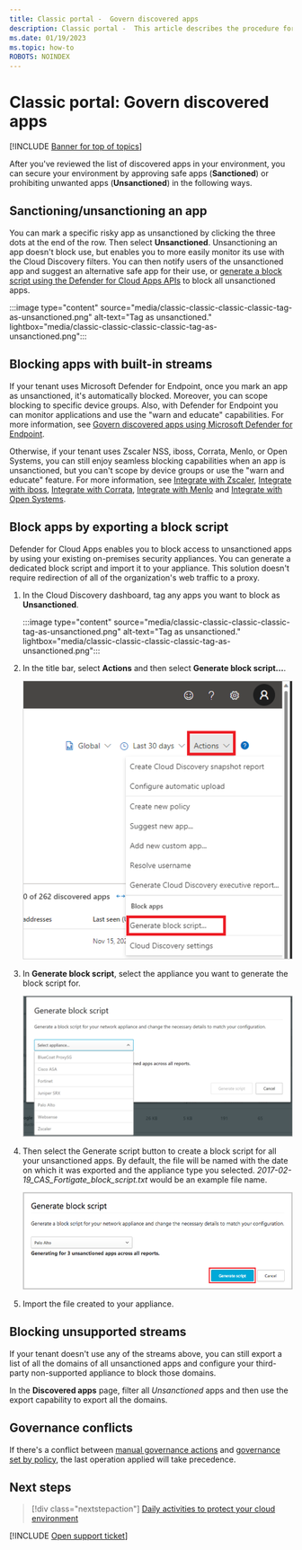 ```yaml
---
title: Classic portal -  Govern discovered apps 
description: Classic portal -  This article describes the procedure for governing your discovered apps by blocking their usage in your organization.
ms.date: 01/19/2023
ms.topic: how-to
ROBOTS: NOINDEX
---
```


# Classic portal: Govern discovered apps

[!INCLUDE [Banner for top of topics](includes/banner.md)]

After you've reviewed the list of discovered apps in your environment, you can secure your environment by approving safe apps (**Sanctioned**) or prohibiting unwanted apps (**Unsanctioned**) in the following ways.

## Sanctioning/unsanctioning an app

You can mark a specific risky app as unsanctioned by clicking the three dots at the end of the row. Then select **Unsanctioned**. Unsanctioning an app doesn't block use, but enables you to more easily monitor its use with the Cloud Discovery filters. You can then notify users of the unsanctioned app and suggest an alternative safe app for their use, or [generate a block script using the Defender for Cloud Apps APIs](api-discovery-script.md) to block all unsanctioned apps.

  :::image type="content" source="media/classic-classic-classic-classic-tag-as-unsanctioned.png" alt-text="Tag as unsanctioned." lightbox="media/classic-classic-classic-classic-tag-as-unsanctioned.png":::

## Blocking apps with built-in streams

If your tenant uses Microsoft Defender for Endpoint, once you mark an app as unsanctioned, it's automatically blocked. Moreover, you can scope blocking to specific device groups. Also, with Defender for Endpoint you can monitor applications and use the "warn and educate" capabilities. For more information, see [Govern discovered apps using Microsoft Defender for Endpoint](mde-govern.md).

Otherwise, if your tenant uses Zscaler NSS, iboss, Corrata, Menlo, or Open Systems, you can still enjoy seamless blocking capabilities when an app is unsanctioned, but you can't scope by device groups or use the "warn and educate" feature. For more information, see [Integrate with Zscaler](zscaler-integration.md), [Integrate with iboss](iboss-integration.md), [Integrate with Corrata](Corrata-integration.md), [Integrate with Menlo](menlo-integration.md) and [Integrate with Open Systems](open-systems-integration.md).

## Block apps by exporting a block script

Defender for Cloud Apps enables you to block access to unsanctioned apps by using your existing on-premises security appliances. You can generate a dedicated block script and import it to your appliance. This solution doesn't require redirection of all of the organization's web traffic to a proxy.

1. In the Cloud Discovery dashboard, tag any apps you want to block as **Unsanctioned**.

    :::image type="content" source="media/classic-classic-classic-classic-tag-as-unsanctioned.png" alt-text="Tag as unsanctioned." lightbox="media/classic-classic-classic-classic-tag-as-unsanctioned.png":::

2. In the title bar, select **Actions** and then select **Generate block script...**.

    ![Generate block script.](media/classic-generate-block-script.png)

3. In **Generate block script**, select the appliance you want to generate the block script for.

    ![Generate block script pop-up.](media/classic-generate-block-script-pop-up.png)

4. Then select the Generate script button to create a block script for all your unsanctioned apps. By default, the file will be named with the date on which it was exported and the appliance type you selected. *2017-02-19_CAS_Fortigate_block_script.txt* would be an example file name.

   ![Generate block script button.](media/classic-generate-block-script-button.png)

5. Import the file created to your appliance.

## Blocking unsupported streams

If your tenant doesn't use any of the streams above, you can still export a list of all the domains of all unsanctioned apps and configure your third-party non-supported appliance to block those domains.

In the **Discovered apps** page, filter all *Unsanctioned* apps and then use the export capability to export all the domains.

## Governance conflicts

If there's a conflict between [manual governance actions](#sanctioningunsanctioning-an-app) and [governance set by policy](cloud-discovery-policies.md), the last operation applied will take precedence.

## Next steps

> [!div class="nextstepaction"]
> [Daily activities to protect your cloud environment](daily-activities-to-protect-your-cloud-environment.md)

[!INCLUDE [Open support ticket](includes/support.md)]
